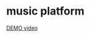 music platform
==============================

[DEMO video](http://v.youku.com/v_show/id_XODU5Njc0NDEy.html)
